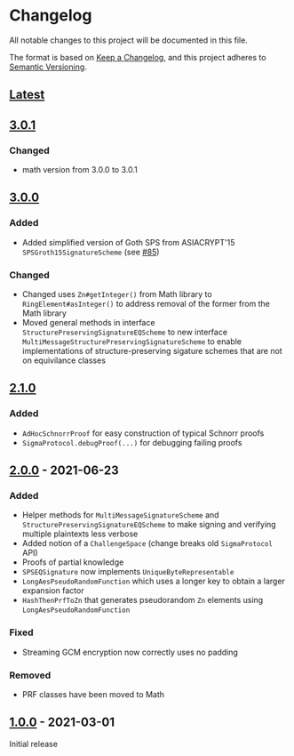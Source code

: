 # Changelog
All notable changes to this project will be documented in this file.

The format is based on [Keep a Changelog](https://keepachangelog.com/en/1.0.0/),
and this project adheres to [Semantic Versioning](https://semver.org/spec/v2.0.0.html).

## [Latest]

## [3.0.1]

### Changed
- math version from 3.0.0 to 3.0.1

## [3.0.0]

### Added
- Added simplified version of Goth SPS from ASIACRYPT'15 `SPSGroth15SignatureScheme` (see [#85](https://github.com/cryptimeleon/craco/issues/85))

### Changed
- Changed uses `Zn#getInteger()` from Math library to `RingElement#asInteger()` to address removal of the former from the Math library
- Moved general methods in interface `StructurePreservingSignatureEQScheme` to new interface `MultiMessageStructurePreservingSignatureScheme` to enable implementations of structure-preserving sigature schemes that are not on equivilance classes

## [2.1.0]

### Added
- `AdHocSchnorrProof` for easy construction of typical Schnorr proofs
- `SigmaProtocol.debugProof(...)` for debugging failing proofs

## [2.0.0] - 2021-06-23

### Added

- Helper methods for `MultiMessageSignatureScheme` and `StructurePreservingSignatureEQScheme` to make signing and verifying multiple plaintexts less verbose
- Added notion of a `ChallengeSpace` (change breaks old `SigmaProtocol` API)
- Proofs of partial knowledge
- `SPSEQSignature` now implements `UniqueByteRepresentable`
- `LongAesPseudoRandomFunction` which uses a longer key to obtain a larger expansion factor
- `HashThenPrfToZn` that generates pseudorandom `Zn` elements using `LongAesPseudoRandomFunction`

### Fixed

- Streaming GCM encryption now correctly uses no padding

### Removed
- PRF classes have been moved to Math

## [1.0.0] - 2021-03-01

Initial release

[Latest]: https://github.com/cryptimeleon/craco/compare/v3.0.1...HEAD
[3.0.1]: https://github.com/cryptimeleon/craco/compare/v3.0.0...v3.0.1
[3.0.0]: https://github.com/cryptimeleon/craco/compare/v2.1.0...v3.0.0
[2.1.0]: https://github.com/cryptimeleon/craco/compare/v2.0.0...v2.1.0
[2.0.0]: https://github.com/cryptimeleon/craco/compare/v1.0.0...v2.0.0
[1.0.0]: https://github.com/cryptimeleon/craco/releases/tag/v1.0.0
